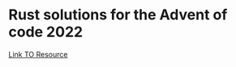 # Rust solutions for the Advent of code 2022

[Link TO Resource](https://adventofcode.com/2022/day/1)
